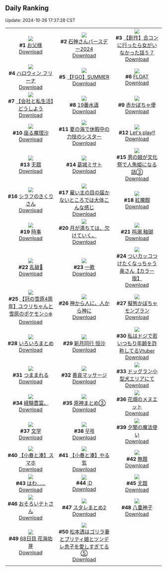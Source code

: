 ## Daily Ranking
Update: 2024-10-26 17:37:28 CST

|      |      |      |
| :----: | :----: | :----: |
| ![](https://i.pixiv.re/c/240x480/img-master/img/2024/10/24/00/00/33/123614289_p0_master1200.jpg)<br>**#1** [お父様](https://www.pixiv.net/artworks/123614289)<br>[Download](https://i.pixiv.re/img-original/img/2024/10/24/00/00/33/123614289_p0.jpg) | ![](https://i.pixiv.re/c/240x480/img-master/img/2024/10/24/00/00/42/123614325_p0_master1200.jpg)<br>**#2** [石神さんバースデー2024](https://www.pixiv.net/artworks/123614325)<br>[Download](https://i.pixiv.re/img-original/img/2024/10/24/00/00/42/123614325_p0.png) | ![](https://i.pixiv.re/c/240x480/img-master/img/2024/10/25/00/00/22/123642838_p0_master1200.jpg)<br>**#3** [【創作】合コンに行ったら女がいなかった話５７](https://www.pixiv.net/artworks/123642838)<br>[Download](https://i.pixiv.re/img-original/img/2024/10/25/00/00/22/123642838_p0.png) |
| ![](https://i.pixiv.re/c/240x480/img-master/img/2024/10/24/00/00/22/123614256_p0_master1200.jpg)<br>**#4** [ハロウィン フリーナ](https://www.pixiv.net/artworks/123614256)<br>[Download](https://i.pixiv.re/img-original/img/2024/10/24/00/00/22/123614256_p0.jpg) | ![](https://i.pixiv.re/c/240x480/img-master/img/2024/10/24/09/03/51/123623079_p0_master1200.jpg)<br>**#5** [【FGO】SUMMER](https://www.pixiv.net/artworks/123623079)<br>[Download](https://i.pixiv.re/img-original/img/2024/10/24/09/03/51/123623079_p0.jpg) | ![](https://i.pixiv.re/c/240x480/img-master/img/2024/10/25/00/12/08/123643630_p0_master1200.jpg)<br>**#6** [FLOAT](https://www.pixiv.net/artworks/123643630)<br>[Download](https://i.pixiv.re/img-original/img/2024/10/25/00/12/08/123643630_p0.jpg) |
| ![](https://i.pixiv.re/c/240x480/img-master/img/2024/10/25/12/00/10/123654054_p0_master1200.jpg)<br>**#7** [【会社と私生活】どうしよう](https://www.pixiv.net/artworks/123654054)<br>[Download](https://i.pixiv.re/img-original/img/2024/10/25/12/00/10/123654054_p0.jpg) | ![](https://i.pixiv.re/c/240x480/img-master/img/2024/10/25/00/25/36/123643635_p0_master1200.jpg)<br>**#8** [19番水道](https://www.pixiv.net/artworks/123643635)<br>[Download](https://i.pixiv.re/img-original/img/2024/10/25/00/25/36/123643635_p0.png) | ![](https://i.pixiv.re/c/240x480/img-master/img/2024/10/25/07/30/02/123650520_p0_master1200.jpg)<br>**#9** [赤かぼちゃ便](https://www.pixiv.net/artworks/123650520)<br>[Download](https://i.pixiv.re/img-original/img/2024/10/25/07/30/02/123650520_p0.jpg) |
| ![](https://i.pixiv.re/c/240x480/img-master/img/2024/10/24/00/49/38/123616211_p0_master1200.jpg)<br>**#10** [座る魔理沙](https://www.pixiv.net/artworks/123616211)<br>[Download](https://i.pixiv.re/img-original/img/2024/10/24/00/49/38/123616211_p0.jpg) | ![](https://i.pixiv.re/c/240x480/img-master/img/2024/10/25/19/29/30/123662809_p0_master1200.jpg)<br>**#11** [夏の海で休暇中の力技のシスター](https://www.pixiv.net/artworks/123662809)<br>[Download](https://i.pixiv.re/img-original/img/2024/10/25/19/29/30/123662809_p0.jpg) | ![](https://i.pixiv.re/c/240x480/img-master/img/2024/10/24/00/05/21/123614699_p0_master1200.jpg)<br>**#12** [Let's play!!](https://www.pixiv.net/artworks/123614699)<br>[Download](https://i.pixiv.re/img-original/img/2024/10/24/00/05/21/123614699_p0.jpg) |
| ![](https://i.pixiv.re/c/240x480/img-master/img/2024/10/24/00/00/15/123614232_p0_master1200.jpg)<br>**#13** [无题](https://www.pixiv.net/artworks/123614232)<br>[Download](https://i.pixiv.re/img-original/img/2024/10/24/00/00/15/123614232_p0.png) | ![](https://i.pixiv.re/c/240x480/img-master/img/2024/10/24/00/01/06/123614393_p0_master1200.jpg)<br>**#14** [葛城ミサト](https://www.pixiv.net/artworks/123614393)<br>[Download](https://i.pixiv.re/img-original/img/2024/10/24/00/01/06/123614393_p0.png) | ![](https://i.pixiv.re/c/240x480/img-master/img/2024/10/25/12/13/47/123654346_p0_master1200.jpg)<br>**#15** [男の娘が文化祭で人魚姫になる話③](https://www.pixiv.net/artworks/123654346)<br>[Download](https://i.pixiv.re/img-original/img/2024/10/25/12/13/47/123654346_p0.jpg) |
| ![](https://i.pixiv.re/c/240x480/img-master/img/2024/10/24/00/45/09/123616080_p0_master1200.jpg)<br>**#16** [シラフのきくりさん](https://www.pixiv.net/artworks/123616080)<br>[Download](https://i.pixiv.re/img-original/img/2024/10/24/00/45/09/123616080_p0.png) | ![](https://i.pixiv.re/c/240x480/img-master/img/2024/10/24/17/55/01/123631219_p0_master1200.jpg)<br>**#17** [雇い主の目の届かないところでは大体こんな感じ](https://www.pixiv.net/artworks/123631219)<br>[Download](https://i.pixiv.re/img-original/img/2024/10/24/17/55/01/123631219_p0.jpg) | ![](https://i.pixiv.re/c/240x480/img-master/img/2024/10/24/13/01/09/123626445_p0_master1200.jpg)<br>**#18** [紅魔館](https://www.pixiv.net/artworks/123626445)<br>[Download](https://i.pixiv.re/img-original/img/2024/10/24/13/01/09/123626445_p0.jpg) |
| ![](https://i.pixiv.re/c/240x480/img-master/img/2024/10/24/00/00/13/123614221_p0_master1200.jpg)<br>**#19** [時事](https://www.pixiv.net/artworks/123614221)<br>[Download](https://i.pixiv.re/img-original/img/2024/10/24/00/00/13/123614221_p0.png) | ![](https://i.pixiv.re/c/240x480/img-master/img/2024/10/25/19/14/36/123662385_p0_master1200.jpg)<br>**#20** [月が満ちては、欠けていく。](https://www.pixiv.net/artworks/123662385)<br>[Download](https://i.pixiv.re/img-original/img/2024/10/25/19/14/36/123662385_p0.jpg) | ![](https://i.pixiv.re/c/240x480/img-master/img/2024/10/24/12/54/18/123626311_p0_master1200.jpg)<br>**#21** [鸣潮 釉瑚](https://www.pixiv.net/artworks/123626311)<br>[Download](https://i.pixiv.re/img-original/img/2024/10/24/12/54/18/123626311_p0.jpg) |
| ![](https://i.pixiv.re/c/240x480/img-master/img/2024/10/24/01/44/13/123617528_p0_master1200.jpg)<br>**#22** [乱破🎨](https://www.pixiv.net/artworks/123617528)<br>[Download](https://i.pixiv.re/img-original/img/2024/10/24/01/44/13/123617528_p0.jpg) | ![](https://i.pixiv.re/c/240x480/img-master/img/2024/10/24/00/09/57/123614901_p0_master1200.jpg)<br>**#23** [一歌](https://www.pixiv.net/artworks/123614901)<br>[Download](https://i.pixiv.re/img-original/img/2024/10/24/00/09/57/123614901_p0.png) | ![](https://i.pixiv.re/c/240x480/img-master/img/2024/10/24/00/01/21/123614421_p0_master1200.jpg)<br>**#24** [ついカッコつけたくなっちゃう奥さん【カラー版】](https://www.pixiv.net/artworks/123614421)<br>[Download](https://i.pixiv.re/img-original/img/2024/10/24/00/01/21/123614421_p0.jpg) |
| ![](https://i.pixiv.re/c/240x480/img-master/img/2024/10/24/01/18/32/123616978_p0_master1200.jpg)<br>**#25** [【冠の雪原4周年】ユウリちゃんと雪原のポケモン⛄️❄️](https://www.pixiv.net/artworks/123616978)<br>[Download](https://i.pixiv.re/img-original/img/2024/10/24/01/18/32/123616978_p0.jpg) | ![](https://i.pixiv.re/c/240x480/img-master/img/2024/10/24/20/12/53/123635104_master1200.jpg)<br>**#26** [神から人に、人から神に](https://www.pixiv.net/artworks/123635104)<br>[Download](https://www.pixiv.net/artworks/123635104) | ![](https://i.pixiv.re/c/240x480/img-master/img/2024/10/25/20/30/01/123664650_p0_master1200.jpg)<br>**#27** [擬態かぼちゃモンブラン](https://www.pixiv.net/artworks/123664650)<br>[Download](https://i.pixiv.re/img-original/img/2024/10/25/20/30/01/123664650_p0.png) |
| ![](https://i.pixiv.re/c/240x480/img-master/img/2024/10/24/19/30/20/123633854_p0_master1200.jpg)<br>**#28** [いろいろまとめ](https://www.pixiv.net/artworks/123633854)<br>[Download](https://i.pixiv.re/img-original/img/2024/10/24/19/30/20/123633854_p0.jpg) | ![](https://i.pixiv.re/c/240x480/img-master/img/2024/10/24/12/30/13/123625927_p0_master1200.jpg)<br>**#29** [新月同行 恒沙](https://www.pixiv.net/artworks/123625927)<br>[Download](https://i.pixiv.re/img-original/img/2024/10/24/12/30/13/123625927_p0.jpg) | ![](https://i.pixiv.re/c/240x480/img-master/img/2024/10/25/21/15/54/123666338_p0_master1200.jpg)<br>**#30** [私はドジで若いつもり年齢を詐称してるVtuber](https://www.pixiv.net/artworks/123666338)<br>[Download](https://i.pixiv.re/img-original/img/2024/10/25/21/15/54/123666338_p0.png) |
| ![](https://i.pixiv.re/c/240x480/img-master/img/2024/10/24/00/00/41/123614322_p0_master1200.jpg)<br>**#31** [つままれる](https://www.pixiv.net/artworks/123614322)<br>[Download](https://i.pixiv.re/img-original/img/2024/10/24/00/00/41/123614322_p0.jpg) | ![](https://i.pixiv.re/c/240x480/img-master/img/2024/10/24/01/05/39/123616669_p0_master1200.jpg)<br>**#32** [善良マッサージ](https://www.pixiv.net/artworks/123616669)<br>[Download](https://i.pixiv.re/img-original/img/2024/10/24/01/05/39/123616669_p0.jpg) | ![](https://i.pixiv.re/c/240x480/img-master/img/2024/10/25/07/04/57/123650184_p0_master1200.jpg)<br>**#33** [ドッグラン小型犬エリアにて](https://www.pixiv.net/artworks/123650184)<br>[Download](https://i.pixiv.re/img-original/img/2024/10/25/07/04/57/123650184_p0.jpg) |
| ![](https://i.pixiv.re/c/240x480/img-master/img/2024/10/24/23/24/37/123637615_p0_master1200.jpg)<br>**#34** [経験豊富。](https://www.pixiv.net/artworks/123637615)<br>[Download](https://i.pixiv.re/img-original/img/2024/10/24/23/24/37/123637615_p0.jpg) | ![](https://i.pixiv.re/c/240x480/img-master/img/2024/10/25/19/42/18/123663158_p0_master1200.jpg)<br>**#35** [原神まとめ③](https://www.pixiv.net/artworks/123663158)<br>[Download](https://i.pixiv.re/img-original/img/2024/10/25/19/42/18/123663158_p0.jpg) | ![](https://i.pixiv.re/c/240x480/img-master/img/2024/10/25/18/48/50/123661548_p0_master1200.jpg)<br>**#36** [花畑のメヌエット](https://www.pixiv.net/artworks/123661548)<br>[Download](https://i.pixiv.re/img-original/img/2024/10/25/18/48/50/123661548_p0.png) |
| ![](https://i.pixiv.re/c/240x480/img-master/img/2024/10/24/00/00/13/123614223_p0_master1200.jpg)<br>**#37** [文学](https://www.pixiv.net/artworks/123614223)<br>[Download](https://i.pixiv.re/img-original/img/2024/10/24/00/00/13/123614223_p0.png) | ![](https://i.pixiv.re/c/240x480/img-master/img/2024/10/24/00/01/06/123614395_p0_master1200.jpg)<br>**#38** [무제](https://www.pixiv.net/artworks/123614395)<br>[Download](https://i.pixiv.re/img-original/img/2024/10/24/00/01/06/123614395_p0.jpg) | ![](https://i.pixiv.re/c/240x480/img-master/img/2024/10/24/09/55/17/123623732_p0_master1200.jpg)<br>**#39** [夕闇の魔法使い](https://www.pixiv.net/artworks/123623732)<br>[Download](https://i.pixiv.re/img-original/img/2024/10/24/09/55/17/123623732_p0.jpg) |
| ![](https://i.pixiv.re/c/240x480/img-master/img/2024/10/24/21/30/02/123637601_p0_master1200.jpg)<br>**#40** [【小春と湊】スマホ](https://www.pixiv.net/artworks/123637601)<br>[Download](https://i.pixiv.re/img-original/img/2024/10/24/21/30/02/123637601_p0.png) | ![](https://i.pixiv.re/c/240x480/img-master/img/2024/10/24/21/30/01/123637595_p0_master1200.jpg)<br>**#41** [【小春と湊】やる気](https://www.pixiv.net/artworks/123637595)<br>[Download](https://i.pixiv.re/img-original/img/2024/10/24/21/30/01/123637595_p0.png) | ![](https://i.pixiv.re/c/240x480/img-master/img/2024/10/24/04/48/10/123619964_p0_master1200.jpg)<br>**#42** [無題](https://www.pixiv.net/artworks/123619964)<br>[Download](https://i.pixiv.re/img-original/img/2024/10/24/04/48/10/123619964_p0.jpg) |
| ![](https://i.pixiv.re/c/240x480/img-master/img/2024/10/25/19/46/55/123663290_p0_master1200.jpg)<br>**#43** [はわ……](https://www.pixiv.net/artworks/123663290)<br>[Download](https://i.pixiv.re/img-original/img/2024/10/25/19/46/55/123663290_p0.png) | ![](https://i.pixiv.re/c/240x480/img-master/img/2024/10/24/13/22/39/123626747_p0_master1200.jpg)<br>**#44** [:D](https://www.pixiv.net/artworks/123626747)<br>[Download](https://i.pixiv.re/img-original/img/2024/10/24/13/22/39/123626747_p0.jpg) | ![](https://i.pixiv.re/c/240x480/img-master/img/2024/10/25/00/00/18/123642824_p0_master1200.jpg)<br>**#45** [无题](https://www.pixiv.net/artworks/123642824)<br>[Download](https://i.pixiv.re/img-original/img/2024/10/25/00/00/18/123642824_p0.png) |
| ![](https://i.pixiv.re/c/240x480/img-master/img/2024/10/24/21/26/36/123637479_p0_master1200.jpg)<br>**#46** [おそろいテトさん](https://www.pixiv.net/artworks/123637479)<br>[Download](https://i.pixiv.re/img-original/img/2024/10/24/21/26/36/123637479_p0.jpg) | ![](https://i.pixiv.re/c/240x480/img-master/img/2024/10/25/13/08/17/123655284_p0_master1200.jpg)<br>**#47** [スタレまとめ2](https://www.pixiv.net/artworks/123655284)<br>[Download](https://i.pixiv.re/img-original/img/2024/10/25/13/08/17/123655284_p0.jpg) | ![](https://i.pixiv.re/c/240x480/img-master/img/2024/10/25/06/04/23/123649415_p0_master1200.jpg)<br>**#48** [八重神子](https://www.pixiv.net/artworks/123649415)<br>[Download](https://i.pixiv.re/img-original/img/2024/10/25/06/04/23/123649415_p0.jpg) |
| ![](https://i.pixiv.re/c/240x480/img-master/img/2024/10/25/06/45/26/123649883_p0_master1200.jpg)<br>**#49** [68日目 花海佑芽](https://www.pixiv.net/artworks/123649883)<br>[Download](https://i.pixiv.re/img-original/img/2024/10/25/06/45/26/123649883_p0.png) | ![](https://i.pixiv.re/c/240x480/img-master/img/2024/10/25/17/07/48/123659071_p0_master1200.jpg)<br>**#50** [松本透はゴリラ妻とプリティ娘とツンデレ息子を愛しすぎてる⑤](https://www.pixiv.net/artworks/123659071)<br>[Download](https://i.pixiv.re/img-original/img/2024/10/25/17/07/48/123659071_p0.jpg) |
|      |

